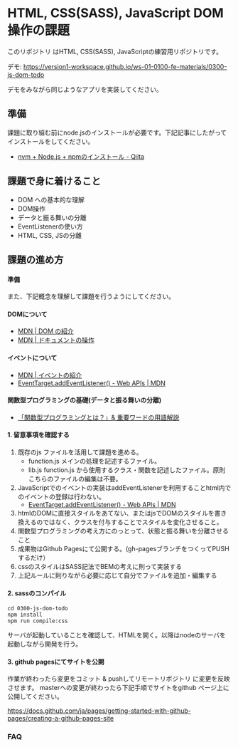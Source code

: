 
# HTML, CSS(SASS), JavaScript DOM操作の課題

このリポジトリ はHTML, CSS(SASS), JavaScriptの練習用リポジトリです。

デモ: https://version1-workspace.github.io/ws-01-0100-fe-materials/0300-js-dom-todo

デモをみながら同じようなアプリを実装してください。

## 準備

課題に取り組む前にnode.jsのインストールが必要です。下記記事にしたがってインストールをしてください。

- [nvm +  Node.js + npmのインストール - Qiita](https://qiita.com/sansaisoba/items/242a8ba95bf70ba179d3#mac%E3%81%AE%E5%A0%B4%E5%90%88)


## 課題で身に着けること

- DOM への基本的な理解
- DOM操作
- データと振る舞いの分離
- EventListenerの使い方
- HTML, CSS, JSの分離

## 課題の進め方

#### 準備

また、下記概念を理解して課題を行うようにしてください。

#### DOMについて

- [MDN | DOM の紹介](https://developer.mozilla.org/ja/docs/Web/API/Document_Object_Model/Introduction)
- [MDN | ドキュメントの操作](https://developer.mozilla.org/ja/docs/Learn/JavaScript/Client-side_web_APIs/Manipulating_documents)

#### イベントについて

- [MDN | イベントの紹介](https://developer.mozilla.org/ja/docs/Learn/JavaScript/Building_blocks/Events)
- [EventTarget.addEventListener() - Web APIs | MDN](https://developer.mozilla.org/ja/docs/Web/API/EventTarget/addEventListener)

#### 関数型プログラミングの基礎(データと振る舞いの分離)

- [「関数型プログラミングとは？」& 重要ワードの用語解説](https://ver-1-0.net/lab/posts/functional-programming/)

#### 1. 留意事項を確認する

1. 既存のjs ファイルを活用して課題を進める。
    - function.js メインの処理を記述するファイル。
    - lib.js function.js から使用するクラス・関数を記述したファイル。原則こちらのファイルの編集は不要。
1. JavaScriptでのイベントの実装はaddEventListenerを利用することhtml内でのイベントの登録は行わない。
    - [EventTarget.addEventListener() - Web APIs | MDN](https://developer.mozilla.org/ja/docs/Web/API/EventTarget/addEventListener)
1. htmlのDOMに直接スタイルをあてない、またはjsでDOMのスタイルを書き換えるのではなく、クラスを付与することでスタイルを変化させること。
1. 関数型プログラミングの考え方にのっとって、状態と振る舞いを分離させること
1. 成果物はGithub Pagesにて公開する。(gh-pagesブランチをつくってPUSHするだけ）
1. cssのスタイルはSASS記法でBEMの考えに則って実装する
1. 上記ルールに則りながら必要に応じて自分でファイルを追加・編集する


#### 2. sassのコンパイル

```
cd 0300-js-dom-todo
npm install
npm run compile:css
```

サーバが起動していることを確認して、HTMLを開く。以降はnodeのサーバを起動しながら開発を行う。

#### 3. github pagesにてサイトを公開

作業が終わったら変更をコミット & pushしてリモートリポジトリ に変更を反映させます。 masterへの変更が終わったら下記手順でサイトをgithub ページ上に公開してください。

https://docs.github.com/ja/pages/getting-started-with-github-pages/creating-a-github-pages-site


### FAQ
